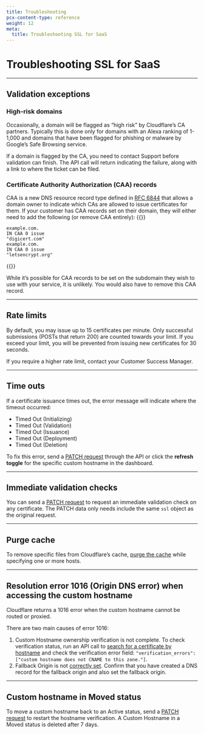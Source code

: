 ```yaml
---
title: Troubleshooting
pcx-content-type: reference
weight: 12
meta:
  title: Troubleshooting SSL for SaaS
---
```


# Troubleshooting SSL for SaaS

---

## Validation exceptions

### High-risk domains

Occasionally, a domain will be flagged as “high risk” by Cloudflare’s CA partners. Typically this is done only for domains with an Alexa ranking of 1-1,000 and domains that have been flagged for phishing or malware by Google’s Safe Browsing service.

If a domain is flagged by the CA, you need to contact Support before validation can finish. The API call will return indicating the failure, along with a link to where the ticket can be filed.

### Certificate Authority Authorization (CAA) records

CAA is a new DNS resource record type defined in [RFC 6844](https://datatracker.ietf.org/doc/html/rfc6844) that allows a domain owner to indicate which CAs are allowed to issue certificates for them. If your customer has CAA records set on their domain, they will either need to add the following (or remove CAA entirely):
{{<raw>}}<pre class="CodeBlock CodeBlock-with-rows CodeBlock-scrolls-horizontally CodeBlock-is-light-in-light-theme CodeBlock--language-txt" language="txt"><code><span class="CodeBlock--rows"><span class="CodeBlock--rows-content"><span class="CodeBlock--row"><span class="CodeBlock--row-indicator"></span><div class="CodeBlock--row-content"><span class="CodeBlock--token-plain">example.com. IN CAA 0 issue &quot;digicert.com&quot;</span></div></span><span class="CodeBlock--row"><span class="CodeBlock--row-indicator"></span><div class="CodeBlock--row-content"><span class="CodeBlock--token-plain">example.com. IN CAA 0 issue &quot;letsencrypt.org&quot;</span></div></span></span></span></code></pre>{{</raw>}}

While it’s possible for CAA records to be set on the subdomain they wish to use with your service, it is unlikely. You would also have to remove this CAA record.

---

## Rate limits

By default, you may issue up to 15 certificates per minute. Only successful submissions (POSTs that return 200) are counted towards your limit. If you exceed your limit, you will be prevented from issuing new certificates for 30 seconds.

If you require a higher rate limit, contact your Customer Success Manager.

---

## Time outs

If a certificate issuance times out, the error message will indicate where the timeout occurred:

- Timed Out (Initializing)
- Timed Out (Validation)
- Timed Out (Issuance)
- Timed Out (Deployment)
- Timed Out (Deletion)

To fix this error, send a [PATCH request](https://api.cloudflare.com/#custom-hostname-for-a-zone-edit-custom-hostname) through the API or click the **refresh toggle** for the specific custom hostname in the dashboard.

---

## Immediate validation checks

You can send a [PATCH request](https://api.cloudflare.com/#custom-hostname-for-a-zone-edit-custom-hostname) to request an immediate validation check on any certificate. The PATCH data only needs include the same `ssl` object as the original request.

---

## Purge cache

To remove specific files from Cloudflare’s cache, [purge the cache](/cache/how-to/purge-cache/#purge-by-single-file-by-url) while specifying one or more hosts.

---

## Resolution error 1016 (Origin DNS error) when accessing the custom hostname

Cloudflare returns a 1016 error when the custom hostname cannot be routed or proxied.

There are two main causes of error 1016:

1.  Custom Hostname ownership verification is not complete. To check verification status, run an API call to [search for a certificate by hostname](/ssl/ssl-for-saas/reference/common-api-calls/) and check the verification error field: `"verification_errors": ["custom hostname does not CNAME to this zone."]`.
2.  Fallback Origin is not [correctly set](/ssl/ssl-for-saas/getting-started/#step-1--create-fallback-origin-and-cname-target). Confirm that you have created a DNS record for the fallback origin and also set the fallback origin.

---

## Custom hostname in Moved status

To move a custom hostname back to an Active status, send a [PATCH request](https://api.cloudflare.com/#custom-hostname-for-a-zone-edit-custom-hostname) to restart the hostname verification. A Custom Hostname in a Moved status is deleted after 7 days.
